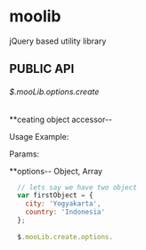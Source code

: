 # moolib
jQuery based utility library

## PUBLIC API

###### $.mooLib.options.create

**ceating object accessor--

Usage Example:

Params: 

**options--
Object, Array


```javascript
  // lets say we have two object
  var firstObject = {
    city: 'Yogyakarta',
    country: 'Indonesia'
  };
  
  $.mooLib.create.options.
```


